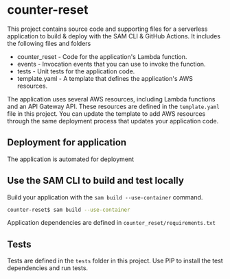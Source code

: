 # counter-reset

This project contains source code and supporting files for a serverless application to build & deploy with the SAM CLI & GitHub Actions. It includes the following files and folders

- counter_reset - Code for the application's Lambda function.
- events - Invocation events that you can use to invoke the function.
- tests - Unit tests for the application code. 
- template.yaml - A template that defines the application's AWS resources.

The application uses several AWS resources, including Lambda functions and an API Gateway API. These resources are defined in the `template.yaml` file in this project. You can update the template to add AWS resources through the same deployment process that updates your application code.

## Deployment for application

The application is automated for deployment

## Use the SAM CLI to build and test locally

Build your application with the `sam build --use-container` command.

```bash
counter-reset$ sam build --use-container
```

Application dependencies are defined in `counter_reset/requirements.txt`

## Tests

Tests are defined in the `tests` folder in this project. Use PIP to install the test dependencies and run tests.